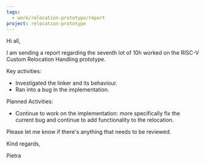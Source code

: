 ```yaml
---
tags:
  - work/relocation-prototype/report
project: relocation-prototype
---
```

Hi all,

I am sending a report regarding the seventh lot of 10h worked on the RISC-V
Custom Relocation Handling prototype.

Key activities:
* Investigated the linker and its behaviour.
* Ran into a bug in the implementation.

Planned Activities:
* Continue to work on the implementation: more specifically fix the current bug
and continue to add functionality to the relocation.

Please let me know if there's anything that needs to be reviewed.

Kind regards,

Pietra